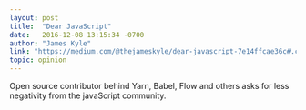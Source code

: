```yaml
---
layout: post
title:  "Dear JavaScript"
date:   2016-12-08 13:15:34 -0700
author: "James Kyle"
link: "https://medium.com/@thejameskyle/dear-javascript-7e14ffcae36c#.cdjkv65zb"
topic: opinion
---
```


Open source contributor behind Yarn, Babel, Flow and others asks for less negativity from the javaScript community.




